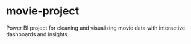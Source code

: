 # movie-project
Power BI project for cleaning and visualizing movie data with interactive dashboards and insights.
